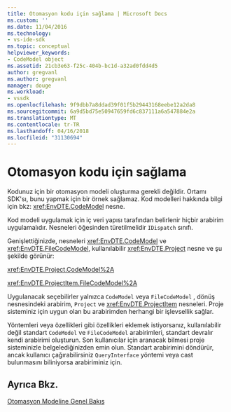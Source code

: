 ```yaml
---
title: Otomasyon kodu için sağlama | Microsoft Docs
ms.custom: ''
ms.date: 11/04/2016
ms.technology:
- vs-ide-sdk
ms.topic: conceptual
helpviewer_keywords:
- CodeModel object
ms.assetid: 21cb3e63-f25c-404b-bc1d-a32ad0fdd4d5
author: gregvanl
ms.author: gregvanl
manager: douge
ms.workload:
- vssdk
ms.openlocfilehash: 9f9dbb7a8ddad39f01f5b29443168eebe12a2da8
ms.sourcegitcommit: 6a9d5bd75e50947659fd6c837111a6a547884e2a
ms.translationtype: MT
ms.contentlocale: tr-TR
ms.lasthandoff: 04/16/2018
ms.locfileid: "31130694"
---
```

# <a name="providing-automation-for-code"></a>Otomasyon kodu için sağlama
Kodunuz için bir otomasyon modeli oluşturma gerekli değildir. Ortamı SDK'sı, bunu yapmak için bir örnek sağlamaz. Kod modelleri hakkında bilgi için bkz: <xref:EnvDTE.CodeModel> nesne.  
  
 Kod modeli uygulamak için iç veri yapısı tarafından belirlenir hiçbir arabirim uygulamalıdır. Nesneleri öğesinden türetilmelidir `IDispatch` sınıfı.  
  
 Genişlettiğinizde, nesneleri <xref:EnvDTE.CodeModel> ve <xref:EnvDTE.FileCodeModel>, kullanılabilir <xref:EnvDTE.Project> nesne ve şu şekilde görünür:  
  
 <xref:EnvDTE.Project.CodeModel%2A>  
  
 <xref:EnvDTE.ProjectItem.FileCodeModel%2A>  
  
 Uygulanacak seçebilirler yalnızca `CodeModel` veya `FileCodeModel` , dönüş nesnesindeki arabirim, `Project` ve <xref:EnvDTE.ProjectItem> nesneleri. Proje sisteminiz için uygun olan bu arabirimden herhangi bir işlevsellik sağlar.  
  
 Yöntemleri veya özellikleri gibi özellikleri eklemek istiyorsanız, kullanılabilir değil standart `CodeModel` ve `FileCodeModel` arabirimleri, standart devralır kendi arabirimi oluşturun. Son kullanıcılar için aranacak bilmesi proje sisteminizle belgelediğinizden emin olun. Standart arabirimini döndürür, ancak kullanıcı çağırabilirsiniz `QueryInterface` yöntemi veya cast bulunmasını biliniyorsa arabiriminiz için.  
  
## <a name="see-also"></a>Ayrıca Bkz.  
 [Otomasyon Modeline Genel Bakış](../../extensibility/internals/automation-model-overview.md)